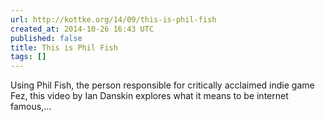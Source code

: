 ```yaml
---
url: http://kottke.org/14/09/this-is-phil-fish
created_at: 2014-10-26 16:43 UTC
published: false
title: This is Phil Fish
tags: []
---
```


Using Phil Fish, the person responsible for critically acclaimed indie game Fez, this video by Ian Danskin explores what it means to be internet famous,…

